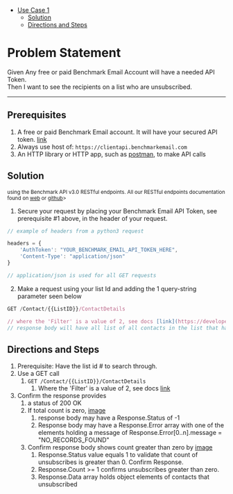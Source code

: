 - [Use Case 1](#problem-statement-1)
    - [Solution](#solution)
    - [Directions and Steps](#directions-and-steps)

# Problem Statement

Given Any free or paid Benchmark Email Account will have a needed API Token. \
Then I want to see the recipients on a list who are unsubscribed. 

---

## Prerequisites

1. A free or paid Benchmark Email account. It will have your secured API token.  [link](https://ui.benchmarkemail.com/Integrate#AP)
1. Always use host of: `https://clientapi.benchmarkemail.com`
1. An HTTP library or HTTP app, such as [postman](https://www.getpostman.com/), to make API calls

## Solution

<sub>using the Benchmark API v3.0 RESTful endpoints. All our RESTful endpoints documentation found on [web](https://developer.benchmarkemail.com/) or [github](https://github.com/BenchmarkEmail/RESTful-API-v3/tree/master/Postman%20Collections)></sub>

1. Secure your request by placing your Benchmark Email API Token, see prerequisite #1 above, in the header of your request.

```javascript
// example of headers from a python3 request

headers = {
    'AuthToken': "YOUR_BENCHMARK_EMAIL_API_TOKEN_HERE",
    'Content-Type': "application/json" 
}

// application/json is used for all GET requests
```

2. Make a request using your list Id and adding the 1 query-string parameter seen below

```javascript
GET /Contact/{{ListID}}/ContactDetails

// where the 'Filter' is a value of 2, see docs [link](https://developer.benchmarkemail.com/#efdb4a44-2a7b-92b5-f49c-d59239d4d0d7)
// response body will have all list of all contacts in the list that have unsubscribed    
```

## Directions and Steps

1. Prerequisite: Have the list id # to search through.
1. Use a GET call ` `
   1. `GET /Contact/{{ListID}}/ContactDetails`
      1. Where the 'Filter' is a value of 2, see docs [link](https://developer.benchmarkemail.com/#efdb4a44-2a7b-92b5-f49c-d59239d4d0d7)
1. Confirm the response provides 
    1. a status of 200 OK 
    1. If total count is zero, [image](https://www.dropbox.com/s/ftfpclgx77czc8l/2018-09-17_12-46-59.png?dl=0) 
        1. response body may have a Response.Status of -1 
        1. Response body may have a Response.Error array with one of the elements holding a message of Response.Error[0..n].message = "NO_RECORDS_FOUND" 
    1. Confirm response body shows count greater than zero by [image](https://www.dropbox.com/s/nd9psjxeeq2434c/2018-09-17_12-49-31.png?dl=0)
        1. Response.Status value equals 1 to validate that count of unsubscribes is greater than 0. Confirm Response.
        1. Response.Count >= 1 confirms unsubscribes greater than zero.
        1. Response.Data array holds object elements of contacts that unsubscribed

